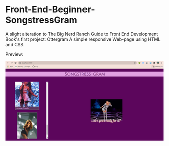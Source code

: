 # Front-End-Beginner-SongstressGram
A slight alteration to The Big Nerd Ranch Guide to Front End Development Book's first project: Ottergram
A simple responsive Web-page using HTML and CSS.

Preview:

![Preview Image](https://github.com/n-ay/Front-End-Beginner-SongstressGram/blob/main/Preview-image.png)
